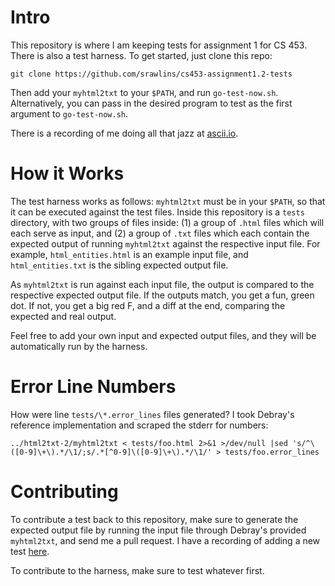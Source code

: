 Intro
=====

This repository is where I am keeping tests for assignment 1 for CS 453. There is also a test harness. To get started, just clone this repo:

    git clone https://github.com/srawlins/cs453-assignment1.2-tests

Then add your `myhtml2txt` to your `$PATH`, and run `go-test-now.sh`. Alternatively, you can pass in the desired program to test as the first argument to `go-test-now.sh`.

There is a recording of me doing all that jazz at [ascii.io](http://ascii.io/a/1053).

How it Works
============

The test harness works as follows: `myhtml2txt` must be in your `$PATH`, so that it can be executed against the test files. Inside this repository is a `tests` directory, with two groups of files inside: (1) a group of `.html` files which will each serve as input, and (2) a group of `.txt` files which each contain the expected output of running `myhtml2txt` against the respective input file. For example, `html_entities.html` is an example input file, and `html_entities.txt` is the sibling expected output file.

As `myhtml2txt` is run against each input file, the output is compared to the respective expected output file. If the outputs match, you get a fun, green dot. If not, you get a big red F, and a diff at the end, comparing the expected and real output.

Feel free to add your own input and expected output files, and they will be automatically run by the harness.

Error Line Numbers
==================

How were line `tests/\*.error_lines` files generated? I took Debray's reference implementation and scraped the stderr for numbers:

```
../html2txt-2/myhtml2txt < tests/foo.html 2>&1 >/dev/null |sed 's/^\([0-9]\+\).*/\1/;s/.*[^0-9]\([0-9]\+\).*/\1/' > tests/foo.error_lines
```

Contributing
============

To contribute a test back to this repository, make sure to generate the expected output file by running the input file through Debray's provided `myhtml2txt`, and send me a pull request. I have a recording of adding a new test [here](http://ascii.io/a/1054).

To contribute to the harness, make sure to test whatever first.
